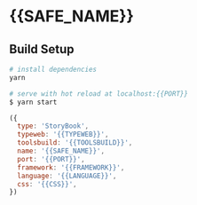# {{SAFE_NAME}}

## Build Setup


```bash
# install dependencies
yarn

# serve with hot reload at localhost:{{PORT}}
$ yarn start
```

```js
({
  type: 'StoryBook',
  typeweb: '{{TYPEWEB}}',
  toolsbuild: '{{TOOLSBUILD}}',
  name: '{{SAFE_NAME}}',
  port: '{{PORT}}',
  framework: '{{FRAMEWORK}}',
  language: '{{LANGUAGE}}',
  css: '{{CSS}}',
})
```